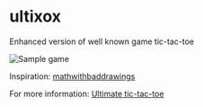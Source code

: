 # ultixox

Enhanced version of well known game tic-tac-toe

![Sample game](https://upload.wikimedia.org/wikipedia/commons/d/d1/Incomplete_Ultimate_Tic-Tac-Toe_Board.png)

Inspiration: [mathwithbaddrawings](https://mathwithbaddrawings.com/2013/06/16/ultimate-tic-tac-toe/)

For more information: [Ultimate tic-tac-toe](https://en.wikipedia.org/wiki/Ultimate_tic-tac-toe)
